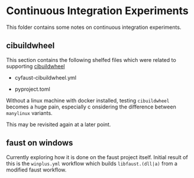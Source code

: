# Continuous Integration Experiments

This folder contains some notes on continuous integration experiments.

## cibuildwheel

This section contains the following shelfed files which were related to supporting [cibuildwheel](https://cibuildwheel.readthedocs.io/en/stable/)

- cyfaust-cibuildwheel.yml

- pyproject.toml

Without a linux machine with docker installed, testing `cibuildwheel` becomes a huge pain, especially c onsidering the difference between `manylinux` variants.

This may be revisited again at a later point.


## faust on windows

Currently exploring how it is done on the faust project itself. Initial result of this is the `winplus.yml` workflow which builds `libfaust.(dll|a)` from a modified faust workflow.
